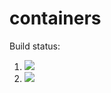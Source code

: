 # containers

Build status:

1. [![](https://github.com/buffeinstein/containers/workflows/tests-fibonacci/badge.svg)](https://github.com/buffeinstein/containers/actions?query=workflow%3Atests-fibonacci)
1. [![](https://github.com/buffeinstein/containers/workflows/tests-range/badge.svg)](https://github.com/buffeinstein/containers/actions?query=workflow%3Atests-range)
